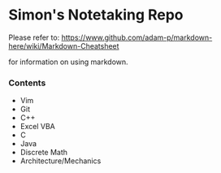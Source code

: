 # Simon's Notetaking Repo

Please refer to:
https://www.github.com/adam-p/markdown-here/wiki/Markdown-Cheatsheet

for information on using markdown.

### Contents
* Vim
* Git
* C++
* Excel VBA
* C
* Java
* Discrete Math
* Architecture/Mechanics
